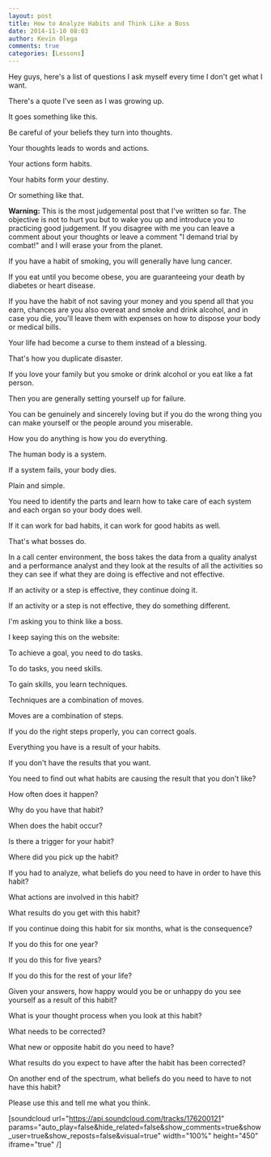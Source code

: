 ```yaml
---
layout: post
title: How to Analyze Habits and Think Like a Boss
date: 2014-11-10 08:03
author: Kevin Olega
comments: true
categories: [Lessons]
---
```

Hey guys, here's a list of questions I ask myself every time I don't get what I want.

There's a quote I've seen as I was growing up. 

It goes something like this.

Be careful of your beliefs they turn into thoughts.

Your thoughts leads to words and actions.

Your actions form habits.

Your habits form your destiny.

Or something like that.

**Warning:** This is the most judgemental post that I've written so far. The objective is not to hurt you but to wake you up and introduce you to practicing good judgement. If you disagree with me you can leave a comment about your thoughts or leave a comment "I demand trial by combat!" and I will erase your from the planet.

If you have a habit of smoking, you will generally have lung cancer.

If you eat until you become obese, you are guaranteeing your death by diabetes or heart disease.

If you have the habit of not saving your money and you spend all that you earn, chances are you also overeat and smoke and drink alcohol, and in case you die, you'll leave them with expenses on how to dispose your body or medical bills. 

Your life had become a curse to them instead of a blessing.

That's how you duplicate disaster. 

If you love your family but you smoke or drink alcohol or you eat like a fat person. 

Then you are generally setting yourself up for failure.

You can be genuinely and sincerely loving but if you do the wrong thing you can make yourself or the people around you miserable.

How you do anything is how you do everything. 

The human body is a system. 

If a system fails, your body dies. 

Plain and simple. 

You need to identify the parts and learn how to take care of each system and each organ so your body does well.

If it can work for bad habits, it can work for good habits as well. 

That's what bosses do.

In a call center environment, the boss takes the data from a quality analyst and a performance analyst and they look at the results of all the activities so they can see if what they are doing is effective and not effective.

If an activity or a step is effective, they continue doing it.

If an activity or a step is not effective, they do something different.

I'm asking you to think like a boss.

I keep saying this on the website:

To achieve a goal, you need to do tasks.

To do tasks, you need skills.

To gain skills, you learn techniques.

Techniques are a combination of moves.

Moves are a combination of steps.

If you do the right steps properly, you can correct goals.

Everything you have is a result of your habits.

If you don't have the results that you want. 

You need to find out what habits are causing the result that you don't like?

How often does it happen?

Why do you have that habit?

When does the habit occur?

Is there a trigger for your habit?

Where did you pick up the habit?

If you had to analyze, what beliefs do you need to have in order to have this habit?

What actions are involved in this habit?

What results do you get with this habit?

If you continue doing this habit for six months, what is the consequence? 

If you do this for one year?

If you do this for five years?

If you do this for the rest of your life?

Given your answers, how happy would you be or unhappy do you see yourself as a result of this habit?

What is your thought process when you look at this habit?

What needs to be corrected?

What new or opposite habit do you need to have?

What results do you expect to have after the habit has been corrected?

On another end of the spectrum, what beliefs do you need to have to not have this habit?

Please use this and tell me what you think.



[soundcloud url="https://api.soundcloud.com/tracks/176200121" params="auto_play=false&amp;hide_related=false&amp;show_comments=true&amp;show_user=true&amp;show_reposts=false&amp;visual=true" width="100%" height="450" iframe="true" /]
